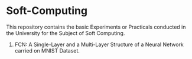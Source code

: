 # Soft-Computing
This repository contains the basic Experiments or Practicals conducted in the University for the Subject of Soft Computing.

1. FCN: A Single-Layer and a Multi-Layer Structure of a Neural Network carried on MNIST Dataset. 
